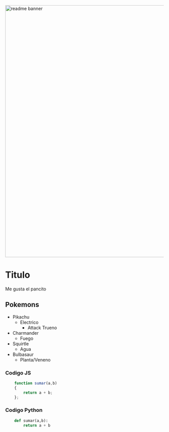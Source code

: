 <img src="https://arturssmirnovs.github.io/github-profile-readme-generator/images/banner.png" alt="readme banner" width="800">

# Titulo

Me gusta el pancito

## Pokemons

- Pikachu
    - Electrico
        - Attack Trueno
- Charmander
    - Fuego
- Squirtle
    - Agua
- Bulbasaur
    - Planta/Veneno

### Codigo JS

```javascript
    function sumar(a,b)
    {
        return a + b;
    };
```

### Codigo Python
```python
    def sumar(a,b):
        return a + b
```


